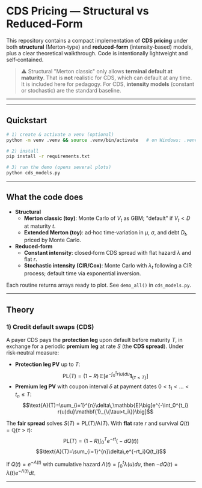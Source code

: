 # CDS Pricing — Structural vs Reduced‑Form

This repository contains a compact implementation of **CDS pricing** under both **structural** (Merton‑type) and **reduced‑form** (intensity‑based) models, plus a clear theoretical walkthrough. Code is intentionally lightweight and self‑contained.

> ⚠️ Structural "Merton classic" only allows **terminal default at maturity**. That is **not** realistic for CDS, which can default at any time. It is included here for pedagogy. For CDS, **intensity models** (constant or stochastic) are the standard baseline.

---

---

## Quickstart

```bash
# 1) create & activate a venv (optional)
python -m venv .venv && source .venv/bin/activate   # on Windows: .venv\Scripts\activate

# 2) install
pip install -r requirements.txt

# 3) run the demo (opens several plots)
python cds_models.py
```

---

## What the code does

- **Structural**
  - **Merton classic (toy)**: Monte Carlo of $V_t$ as GBM; "default" if $V_t<D$ at maturity $t$.
  - **Extended Merton (toy)**: ad‑hoc time‑variation in $\mu$, $\sigma$, and debt $D_t$, priced by Monte Carlo.
- **Reduced‑form**
  - **Constant intensity**: closed‑form CDS spread with flat hazard $\lambda$ and flat $r$.
  - **Stochastic intensity (CIR/Cox)**: Monte Carlo with $\lambda_t$ following a CIR process; default time via exponential inversion.

Each routine returns arrays ready to plot. See `demo_all()` in `cds_models.py`.

---

## Theory

### 1) Credit default swaps (CDS)

A payer CDS pays the **protection leg** upon default before maturity $T$, in exchange for a periodic **premium leg** at rate $S$ (the **CDS spread**). Under risk‑neutral measure:
- **Protection leg PV** up to $T$:
$$\text{PL}(T)=(1-R)\,\mathbb{E}\big[e^{-\int_0^\tau r(u)du}\mathbf{1}_{\{\tau\le T\}}\big]$$
- **Premium leg PV** with coupon interval $\delta$ at payment dates $0< t_1<\dots<t_n\le T$:
$$\text{A}(T)=\sum_{i=1}^{n}\delta\,\mathbb{E}\big[e^{-\int_0^{t_i} r(u)du}\mathbf{1}_{\{\tau>t_i\}}\big]$$

The **fair spread** solves $S(T)=\text{PL}(T)/\text{A}(T)$. With **flat** rate $r$ and survival $Q(t)=\mathbb{Q}(\tau>t)$:
$$\text{PL}(T)=(1-R)\int_0^{T}e^{-rt}\big(-dQ(t)\big)$$
$$\text{A}(T)=\sum_{i=1}^{n}\delta\,e^{-rt_i}Q(t_i)$$

If $Q(t)=e^{-\Lambda(t)}$ with cumulative hazard $\Lambda(t)=\int_0^t\lambda(u)du$, then $-dQ(t)=\lambda(t)e^{-\Lambda(t)}dt$.

---

